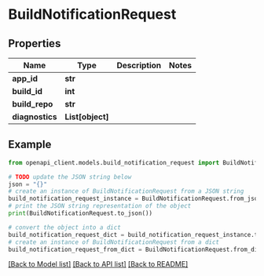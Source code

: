# BuildNotificationRequest


## Properties

Name | Type | Description | Notes
------------ | ------------- | ------------- | -------------
**app_id** | **str** |  | 
**build_id** | **int** |  | 
**build_repo** | **str** |  | 
**diagnostics** | **List[object]** |  | 

## Example

```python
from openapi_client.models.build_notification_request import BuildNotificationRequest

# TODO update the JSON string below
json = "{}"
# create an instance of BuildNotificationRequest from a JSON string
build_notification_request_instance = BuildNotificationRequest.from_json(json)
# print the JSON string representation of the object
print(BuildNotificationRequest.to_json())

# convert the object into a dict
build_notification_request_dict = build_notification_request_instance.to_dict()
# create an instance of BuildNotificationRequest from a dict
build_notification_request_from_dict = BuildNotificationRequest.from_dict(build_notification_request_dict)
```
[[Back to Model list]](../README.md#documentation-for-models) [[Back to API list]](../README.md#documentation-for-api-endpoints) [[Back to README]](../README.md)


